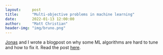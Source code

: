 ```yaml
---
layout:     post
title:      "Multi-objective problems in machine learning"
date:       2022-01-13 12:00:00
author:     "Matt Christian"
header-img: "img/bruno.png"
---
```

[Jonas](https://twitter.com/317070) and I wrote a blogpost on why some ML algorithms are hard to tune and how to fix it. Read the post [here](https://www.engraved.blog/why-machine-learning-algorithms-are-hard-to-tune/). 
